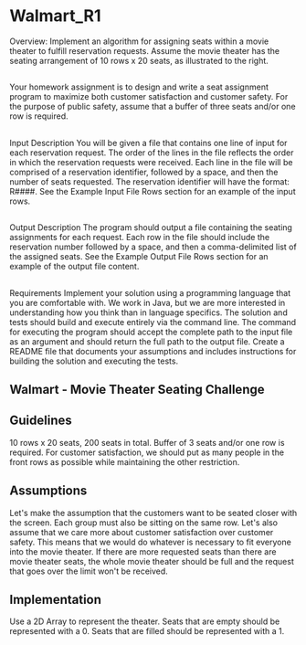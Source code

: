 # Walmart_R1

Overview:
Implement an algorithm for assigning seats within a movie theater to  fulfill reservation requests. Assume the movie theater has the seating  arrangement of 10 rows x 20 seats, as illustrated to the right. 

##
Your homework assignment is to design and write a seat assignment  program to maximize both customer satisfaction and customer  safety. For the purpose of public safety, assume that a buffer of three  seats and/or one row is required. 

##
Input Description 
You will be given a file that contains one line of input for each  reservation request. The order of the lines in the file reflects the order in  which the reservation requests were received. Each line in the file will be  comprised of a reservation identifier, followed by a space, and then the  number of seats requested. The reservation identifier will have the  format: R####. See the Example Input File Rows section for an  example of the input rows. 

##
Output Description 
The program should output a file containing the seating assignments for  each request. Each row in the file should include the reservation number  followed by a space, and then a comma-delimited list of the assigned  seats. See the Example Output File Rows section for an example of  the output file content. 

##
Requirements 
Implement your solution using a programming language that  you are comfortable with. We work in Java, but we are more  interested in understanding how you think than in language  specifics. 
The solution and tests should build and execute entirely via the  command line. 
The command for executing the program should accept the  complete path to the input file as an argument and should  return the full path to the output file. 
Create a README file that documents your assumptions and  includes instructions for building the solution and executing the  tests. 

## Walmart - Movie Theater Seating Challenge 

## Guidelines
10 rows x 20 seats, 200 seats in total. Buffer of 3 seats and/or one row is required. For customer satisfaction, we should put as many people in the front rows as possible while maintaining the other restriction. 

## Assumptions
Let's make the assumption that the customers want to be seated closer with the screen. Each group must also be sitting on the same row. Let's also assume that we care more about customer satisfaction over customer safety. This means that we would do whatever is necessary to fit everyone into the movie theater. If there are more requested seats than there are movie theater seats, the whole movie theater should be full and the request that goes over the limit won't be received. 

## Implementation
Use a 2D Array to represent the theater. Seats that are empty should be represented with a 0. Seats that are filled should be represented with a 1. 











